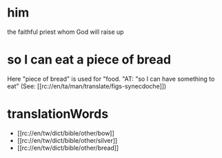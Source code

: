# him

the faithful priest whom God will raise up

# so I can eat a piece of bread

Here "piece of bread" is used for "food. "AT: "so I can have something to eat" (See: [[rc://en/ta/man/translate/figs-synecdoche]])

# translationWords

* [[rc://en/tw/dict/bible/other/bow]]
* [[rc://en/tw/dict/bible/other/silver]]
* [[rc://en/tw/dict/bible/other/bread]]